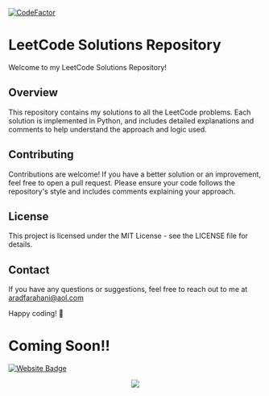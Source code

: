 [![CodeFactor](https://www.codefactor.io/repository/github/aradfarahani/leetcode/badge)](https://www.codefactor.io/repository/github/aradfarahani/leetcode)
# LeetCode Solutions Repository

Welcome to my LeetCode Solutions Repository! 

## Overview

This repository contains my solutions to all the LeetCode problems. Each solution is implemented in Python, and includes detailed explanations and comments to help understand the approach and logic used.

## Contributing

Contributions are welcome! If you have a better solution or an improvement, feel free to open a pull request. Please ensure your code follows the repository's style and includes comments explaining your approach.

## License

This project is licensed under the MIT License - see the LICENSE file for details.

## Contact

If you have any questions or suggestions, feel free to reach out to me at aradfarahani@aol.com

Happy coding! 🚀


# Coming Soon!!
[![Website Badge](https://img.shields.io/badge/Leet-Code-green)](https://leetcode.com/u/aradfarahani/) <br>

<div align="center">
<img src="https://leetcode-badge-showcase.vercel.app/api?username=aradfarahani&animated=true" />
</div>
